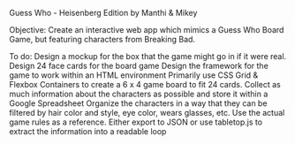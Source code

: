 Guess Who - Heisenberg Edition
by Manthi & Mikey

Objective: Create an interactive web app which mimics a Guess Who Board Game, but featuring characters from Breaking Bad.

To do:
  Design a mockup for the box that the game might go in if it were real.
  Design 24 face cards for the board game
  Design the framework for the game to work within an HTML environment
  Primarily use CSS Grid & Flexbox Containers to create a 6 x 4 game board to fit 24 cards.
  Collect as much information about the characters as possible and store it within a Google Spreadsheet
    Organize the characters in a way that they can be filtered by hair color and style, eye color, wears glasses, etc. Use the actual game rules as a reference.
    Either export to JSON or use tabletop.js to extract the information into a readable loop
